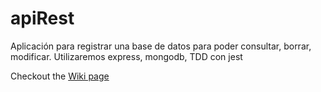 # apiRest
Aplicación para registrar una base de datos para poder consultar, borrar, modificar.
Utilizaremos express, mongodb, TDD con jest

Checkout the [Wiki page](../../wiki)







